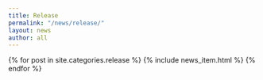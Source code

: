 ```yaml
---
title: Release
permalink: "/news/release/"
layout: news
author: all
---
```


{% for post in site.categories.release %}
  {% include news_item.html %}
{% endfor %}

